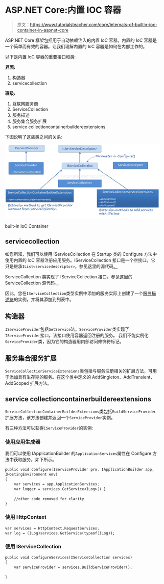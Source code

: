 # ASP.NET Core:内置 IOC 容器

> 原文：<https://www.tutorialsteacher.com/core/internals-of-builtin-ioc-container-in-aspnet-core>

ASP.NET Core 框架包括用于自动依赖注入的内置 IoC 容器。内置的 IoC 容器是一个简单而有效的容器。让我们理解内置的 IoC 容器是如何在内部工作的。

以下是内置 IoC 容器的重要接口和类:

**界面:**

1.  构造器
2.  servicecollection

**班级:**

1.  互联网服务商
2.  ServiceCollection
3.  服务描述
4.  服务集合服务扩展
5.  service collectioncontainerbuildereextensions

下图说明了这些类之间的关系:

[![](img/c377c105844c21468bea49d4831b1c94.png)](../../Content/images/core/builtin-ioc.png)

built-in IoC Container



## servicecollection

如您所知，我们可以使用 IServiceCollection 在 Startup 类的 Configure 方法中使用内置的 IoC 容器注册应用服务。IServiceCollection 接口是一个空接口。它只是继承`IList<servicedescriptor>`。参见这里的源代码[。](https://docs.microsoft.com/en-us/aspnet/core/api/microsoft.extensions.dependencyinjection.iservicecollection)

ServiceCollection 类实现了 IServiceCollection 接口。参见这里的 ServiceCollection 源代码[。](https://docs.microsoft.com/en-us/aspnet/core/api/microsoft.extensions.dependencyinjection.servicecollection)

因此，您在`IServiceCollection`类型实例中添加的服务实际上创建了一个[服务描述符](https://docs.microsoft.com/en-us/aspnet/core/api/microsoft.extensions.dependencyinjection.servicedescriptor)的实例，并将其添加到列表中。

## 构造器

`IServiceProvider`包括`GetService`法。`ServiceProvider`类实现了`IServiceProvider`接口，该接口使用容器返回注册的服务。 我们不能实例化`ServiceProvider`类，因为它的构造器用内部访问修饰符标记。

## 服务集合服务扩展

`ServiceCollectionServiceExtensions`类包括与服务注册相关的扩展方法，可用于添加具有生存期的服务。在这个类中定义的 AddSingleton、AddTransient、AddScoped 扩展方法。

## service collectioncontainerbuildereextensions

`ServiceCollectionContainerBuilderExtensions`类包括`BuildServiceProvider`扩展方法，该方法创建并返回一个`ServiceProvider`实例。

有三种方法可以获得`IServiceProvider`的实例:

### 使用应用生成器

我们可以使用 IApplicationBuilder 的`ApplicationServices`属性在 Configure 方法中获取服务，如下所示。

```
public void Configure(IServiceProvider pro, IApplicationBuilder app, IHostingEnvironment env)
{
    var services = app.ApplicationServices;
    var logger = services.GetService<ILog>() }

    //other code removed for clarity 
} 
```

### 使用 HttpContext

```
var services = HttpContext.RequestServices;
var log = (ILog)services.GetService(typeof(ILog)); 
```

### 使用 IServiceCollection

```
public void ConfigureServices(IServiceCollection services)
{
    var serviceProvider = services.BuildServiceProvider();

} 
```